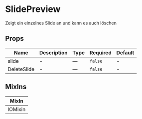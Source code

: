 # SlidePreview

Zeigt ein einzelnes Slide an und kann es auch löschen

## Props

<!-- @vuese:SlidePreview:props:start -->
|Name|Description|Type|Required|Default|
|---|---|---|---|---|
|slide|-|—|`false`|-|
|DeleteSlide|-|—|`false`|-|

<!-- @vuese:SlidePreview:props:end -->


## MixIns

<!-- @vuese:SlidePreview:mixIns:start -->
|MixIn|
|---|
|IOMixin|

<!-- @vuese:SlidePreview:mixIns:end -->


